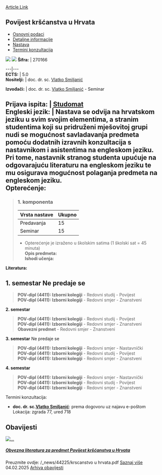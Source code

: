 [Article Link](https://www.fhs.hr/predmet/pkuh_b)

## Povijest kršćanstva u Hrvata
  * [Osnovni podaci](https://www.fhs.hr/predmet/pkuh_b#v1id-904855_322790_1_0 "Osnovni podaci")
  * [Detaljne informacije](https://www.fhs.hr/predmet/pkuh_b#v1id-904855_322790_1_1 "Detaljne informacije")
  * [Nastava](https://www.fhs.hr/predmet/pkuh_b#v1id-904855_322790_1_2 "Nastava")
  * [Termini konzultacija](https://www.fhs.hr/predmet/pkuh_b#v1id-904855_322790_1_3 "Termini konzultacija")


[![](https://www.fhs.hr/img/flags/gif/hr.gif)](https://www.fhs.hr/predmet/pkuh_b) [![](https://www.fhs.hr/img/flags/gif/gb.gif)](https://www.fhs.hr/en/course/hocic_b)
**Šifra:** |  270166  
  
---|---  
**ECTS:** |  5.0   
**Nositelji:** |  doc. dr. sc. [Vlatko Smiljanić](https://www.fhs.hr/djelatnik/vlatko.smiljanic)   
  
**Izvođači:** |  doc. dr. sc. [Vlatko Smiljanić](https://www.fhs.hr/djelatnik/vlatko.smiljanic) - Seminar  
  
**Prijava ispita:** |  [Studomat](http://www.isvu.hr/studomat)  
**Engleski jezik:** |  Nastava se odvija na hrvatskom jeziku u svim svojim elementima, a stranim studentima koji su pridruženi mješovitoj grupi nudi se mogućnost savladavanja predmeta pomoću dodatnih izravnih konzultacija s nastavnikom i asistentima na engleskom jeziku. Pri tome, nastavnik stranog studenta upućuje na odgovarajuću literaturu na engleskom jeziku te mu osigurava mogućnost polaganja predmeta na engleskom jeziku.   
**Opterećenje:**  
---  
> ### 1. komponenta
> | Vrsta nastave | Ukupno  
> ---|---  
> Predavanja | 15  
> Seminar | 15  
> * Opterećenje je izraženo u školskim satima (1 školski sat = 45 minuta)   
**Opis predmeta:**  
> **Ishodi učenja:**  

  
**Literatura:**  

  
**1. semestar** Ne predaje se  
---  
> **POV-dipl (4411): Izborni kolegiji** - Redovni studij - Povijest  
>  **POV-dipl (4411): Izborni kolegiji** - Redovni smjer - Znanstveni  
>   
  
**2. semestar**  
> **POV-dipl (4411): Izborni kolegiji** - Redovni studij - Povijest  
>  **POV-dipl (4411): Izborni kolegiji** - Redovni smjer - Znanstveni  
>  **Obavezni predmet** - Redovni smjer - Znanstveni  
>   
  
**3. semestar** Ne predaje se  
> **POV-dipl (4411): Izborni kolegiji** - Redovni smjer - Nastavnički  
>  **POV-dipl (4411): Izborni kolegiji** - Redovni studij - Povijest  
>  **POV-dipl (4411): Izborni kolegiji** - Redovni smjer - Znanstveni  
>   
  
**4. semestar**  
> **POV-dipl (4411): Izborni kolegiji** - Redovni smjer - Nastavnički  
>  **POV-dipl (4411): Izborni kolegiji** - Redovni studij - Povijest  
>  **POV-dipl (4411): Izborni kolegiji** - Redovni smjer - Znanstveni  
>   
Termini konzultacija: 
  * **doc. dr. sc.[Vlatko Smiljanić](https://www.fhs.hr/djelatnik/vlatko.smiljanic)**: 
prema dogovoru uz najavu e-poštom
Lokacija: zgrada 77, ured 718 


## Obavijesti
[ ![...](https://www.fhs.hr/_news/icons/d103c3c0e81d5b1e8429de7efa4b537f5711_icon.jpg) ](https://www.fhs.hr/predmet/pkuh_b?@=21sey#news_124310)
#####  [Obvezna literatura za predmet Povijest kršćanstva u Hrvata](https://www.fhs.hr/predmet/pkuh_b?@=21sey#news_124310)
Preuzmite ovdje: /_news/44225/krscanstvo u hrvata.pdf 
[Saznaj više](https://www.fhs.hr/predmet/pkuh_b?@=21sey#news_124310)
04.02.2025
[Arhiva obavijesti](https://www.fhs.hr/predmet/pkuh_b?@=21nco#news_124310 "Arhiva obavijesti")
